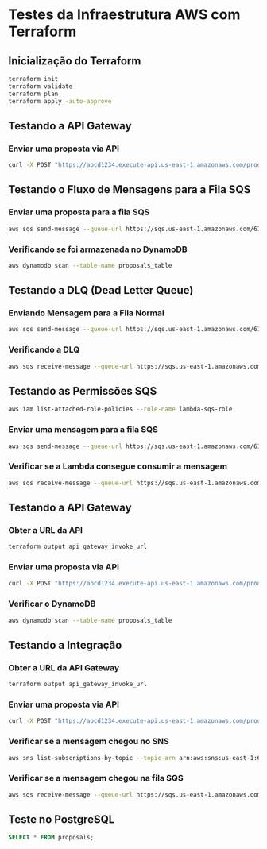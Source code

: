 # Testes da Infraestrutura AWS com Terraform

## Inicialização do Terraform
```sh
terraform init
terraform validate
terraform plan
terraform apply -auto-approve
```

## Testando a API Gateway
### Enviar uma proposta via API
```sh
curl -X POST "https://abcd1234.execute-api.us-east-1.amazonaws.com/prod/proposals" -H "Content-Type: application/json" -d '{"proposal_id": "505", "value": 5000, "client": "Gabriela Souza"}'
```

## Testando o Fluxo de Mensagens para a Fila SQS
### Enviar uma proposta para a fila SQS
```sh
aws sqs send-message --queue-url https://sqs.us-east-1.amazonaws.com/615026068056/contract-queue  --message-body '{"proposal_id": "123", "value": 2000, "client": "João Silva"}'
```

### Verificando se foi armazenada no DynamoDB
```sh
aws dynamodb scan --table-name proposals_table
```

## Testando a DLQ (Dead Letter Queue)
### Enviando Mensagem para a Fila Normal
```sh
aws sqs send-message --queue-url https://sqs.us-east-1.amazonaws.com/615026068056/contract-queue  --message-body '{"proposal_id": "456", "value": 800, "client": "Maria Souza"}'
```
### Verificando a DLQ
```sh
aws sqs receive-message --queue-url https://sqs.us-east-1.amazonaws.com/615026068056/contract-dlq
```

## Testando as Permissões SQS
```sh
aws iam list-attached-role-policies --role-name lambda-sqs-role
```

### Enviar uma mensagem para a fila SQS
```sh
aws sqs send-message --queue-url https://sqs.us-east-1.amazonaws.com/615026068056/contract-queue --message-body '{"proposal_id": "999", "value": 1500, "client": "Ana Pereira"}'
```

### Verificar se a Lambda consegue consumir a mensagem
```sh
aws sqs receive-message --queue-url https://sqs.us-east-1.amazonaws.com/615026068056/contract-queue
```

## Testando a API Gateway
### Obter a URL da API
```sh
terraform output api_gateway_invoke_url
```

### Enviar uma proposta via API
```sh
curl -X POST "https://abcd1234.execute-api.us-east-1.amazonaws.com/prod/proposals" -H "Content-Type: application/json" -d '{"proposal_id": "101", "value": 2000, "client": "Pedro Santos"}'
```

### Verificar o DynamoDB
```sh
aws dynamodb scan --table-name proposals_table
```

## Testando a Integração
### Obter a URL da API Gateway
```sh
terraform output api_gateway_invoke_url
```

### Enviar uma proposta via API
```sh
curl -X POST "https://abcd1234.execute-api.us-east-1.amazonaws.com/prod/proposals" -H "Content-Type: application/json" -d '{"proposal_id": "202", "value": 3000, "client": "Juliana Moreira"}'
```

### Verificar se a mensagem chegou no SNS
```sh
aws sns list-subscriptions-by-topic --topic-arn arn:aws:sns:us-east-1:615026068056:proposal_sns_topic
```

### Verificar se a mensagem chegou na fila SQS
```sh
aws sqs receive-message --queue-url https://sqs.us-east-1.amazonaws.com/615026068056/contract-queue
```

## Teste no PostgreSQL
```sql
SELECT * FROM proposals;
```
